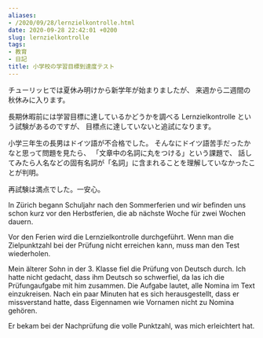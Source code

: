 ```yaml
---
aliases:
- /2020/09/28/lernzielkontrolle.html
date: 2020-09-28 22:42:01 +0200
slug: lernzielkontrolle
tags:
- 教育
- 日記
title: 小学校の学習目標到達度テスト
---
```

チューリッヒでは夏休み明けから新学年が始まりましたが、
来週から二週間の秋休みに入ります。

長期休暇前には学習目標に達しているかどうかを調べる Lernzielkontrolle という試験があるのですが、
目標点に達していないと追試になります。

小学三年生の長男はドイツ語が不合格でした。
そんなにドイツ語苦手だったかなと思って問題を見たら、
「文章中の名詞に丸をつける」という課題で、
話してみたら人名などの固有名詞が「名詞」に含まれることを理解していなかったことが判明。

再試験は満点でした。一安心。

In Zürich begann Schuljahr nach den Sommerferien und wir befinden uns schon kurz vor den Herbstferien, die ab nächste Woche für zwei Wochen dauern.

Vor den Ferien wird die Lernzielkontrolle durchgeführt.
Wenn man die Zielpunktzahl bei der Prüfung nicht erreichen kann, muss man den Test wiederholen.

Mein älterer Sohn in der 3. Klasse fiel die Prüfung von Deutsch durch.
Ich hatte nicht gedacht, dass ihm Deutsch so schwerfiel, da las ich die Prüfungaufgabe mit him zusammen.
Die Aufgabe lautet, alle Nomina im Text einzukreisen.
Nach ein paar Minuten hat es sich herausgestellt, dass er missverstand hatte, dass Eigennamen wie Vornamen nicht zu Nomina gehören.

Er bekam bei der Nachprüfung die volle Punktzahl, was mich erleichtert hat.

